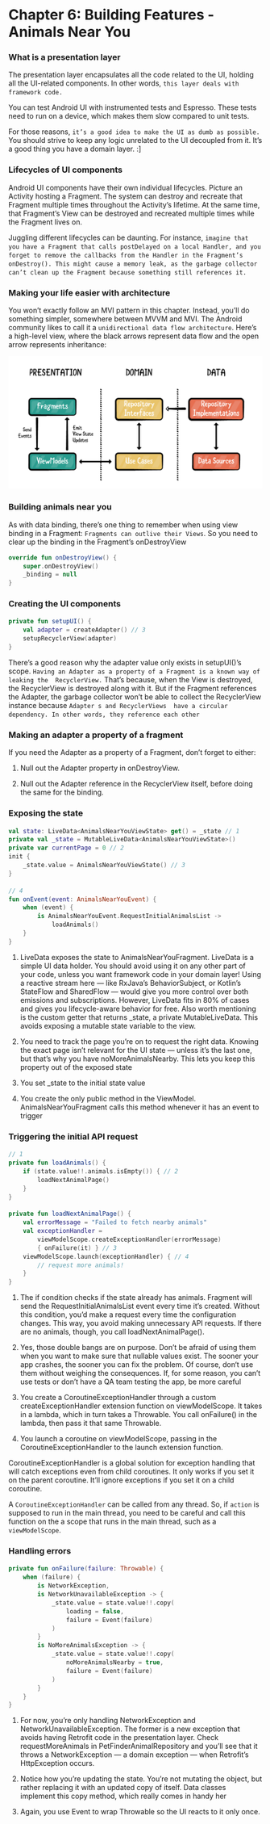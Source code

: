 # Chapter 6: Building Features - Animals Near You

### What is a presentation layer

The presentation layer encapsulates all the code related to the UI, holding all the 
UI-related components. In other words, `this layer deals with framework code.`

You can test Android UI with instrumented tests and Espresso. These tests need to 
run on a device, which makes them slow compared to unit tests.

For those reasons, `it’s a good idea to make the UI as dumb as possible.` You should strive to keep any logic unrelated to the UI decoupled from it. It’s a good thing you have a domain layer. :]

### Lifecycles of UI components

Android UI components have their own individual lifecycles. Picture an Activity
hosting a Fragment. The system can destroy and recreate that Fragment multiple 
times throughout the Activity’s lifetime. At the same time, that Fragment’s View
can be destroyed and recreated multiple times while the Fragment lives on.

Juggling different lifecycles can be daunting. For instance, `imagine that you have a Fragment that calls postDelayed on a local Handler, and you forget to remove the callbacks from the Handler in the Fragment’s onDestroy(). This might cause a memory leak, as the garbage collector can’t clean up the Fragment because something still references it.`

### Making your life easier with architecture

You won’t exactly follow an MVI pattern in this chapter. Instead, you’ll do something simpler, somewhere between MVVM and MVI. The Android community likes to call it a `unidirectional data flow architecture`. Here’s a high-level view, where the black arrows represent data flow and the open arrow represents inheritance:

![Capture2.PNG](.\resources\Capture2.PNG)

### Building animals near you

As with data binding, there’s one thing to remember when using view binding in a 
Fragment: `Fragments can outlive their Views`. So you need to clear up the binding
in the Fragment’s onDestroyView

```kotlin
override fun onDestroyView() {
    super.onDestroyView()
    _binding = null
}
```

### Creating the UI components

```kotlin
private fun setupUI() {
    val adapter = createAdapter() // 3
    setupRecyclerView(adapter)
}
```

There’s a good reason why the adapter value only exists in setupUI()’s scope. 
`Having an Adapter as a property of a Fragment is a known way of leaking the 
RecyclerView.`
That’s because, when the View is destroyed, the RecyclerView is destroyed along 
with it. But if the Fragment references the Adapter, the garbage collector won’t be 
able to collect the RecyclerView instance because `Adapter s and RecyclerViews 
have a circular dependency. In other words, they reference each other`

### Making an adapter a property of a fragment

If you need the Adapter as a property of a Fragment, don’t forget to either:

1. Null out the Adapter property in onDestroyView.

2. Null out the Adapter reference in the RecyclerView itself, before doing the same 
   for the binding.

### Exposing the state

```kotlin
val state: LiveData<AnimalsNearYouViewState> get() = _state // 1
private val _state = MutableLiveData<AnimalsNearYouViewState>()
private var currentPage = 0 // 2
init {
    _state.value = AnimalsNearYouViewState() // 3
}

// 4
fun onEvent(event: AnimalsNearYouEvent) {
    when (event) {
        is AnimalsNearYouEvent.RequestInitialAnimalsList ->
            loadAnimals()
    }
}
```

1. LiveData exposes the state to AnimalsNearYouFragment. LiveData is a simple 
   UI data holder. You should avoid using it on any other part of your code, unless 
   you want framework code in your domain layer! Using a reactive stream here — 
   like RxJava’s BehaviorSubject, or Kotlin’s StateFlow and SharedFlow — would 
   give you more control over both emissions and subscriptions. However, LiveData
   fits in 80% of cases and gives you lifecycle-aware behavior for free. Also worth 
   mentioning is the custom getter that returns _state, a private 
   MutableLiveData. This avoids exposing a mutable state variable to the view.

2. You need to track the page you’re on to request the right data. Knowing the exact 
   page isn’t relevant for the UI state — unless it’s the last one, but that’s why you 
   have noMoreAnimalsNearby. This lets you keep this property out of the exposed 
   state

3. You set _state to the initial state value

4. You create the only public method in the ViewModel. AnimalsNearYouFragment
   calls this method whenever it has an event to trigger

### Triggering the initial API request

```kotlin
// 1
private fun loadAnimals() {
    if (state.value!!.animals.isEmpty()) { // 2
        loadNextAnimalPage()
    }
}

private fun loadNextAnimalPage() {
    val errorMessage = "Failed to fetch nearby animals"
    val exceptionHandler =
        viewModelScope.createExceptionHandler(errorMessage)
        { onFailure(it) } // 3
    viewModelScope.launch(exceptionHandler) { // 4
        // request more animals!
    }
}
```

1. The if condition checks if the state already has animals. Fragment will send the 
   RequestInitialAnimalsList event every time it’s created. Without this 
   condition, you’d make a request every time the configuration changes. This way, 
   you avoid making unnecessary API requests. If there are no animals, though, you 
   call loadNextAnimalPage().

2. Yes, those double bangs are on purpose. Don’t be afraid of using them when you 
   want to make sure that nullable values exist. The sooner your app crashes, the 
   sooner you can fix the problem. Of course, don‘t use them without weighing the 
   consequences. If, for some reason, you can’t use tests or don’t have a QA team 
   testing the app, be more careful

3. You create a CoroutineExceptionHandler through a custom 
   createExceptionHandler extension function on viewModelScope. It takes in a 
   lambda, which in turn takes a Throwable. You call onFailure() in the lambda, 
   then pass it that same Throwable.

4. You launch a coroutine on viewModelScope, passing in the 
   CoroutineExceptionHandler to the launch extension function.

CoroutineExceptionHandler is a global solution for exception handling that will 
catch exceptions even from child coroutines. It only works if you set it on the parent
coroutine. It’ll ignore exceptions if you set it on a child coroutine.

A `CoroutineExceptionHandler` can be called from any thread. So, if `action` is supposed to  run in the main thread, you need to be careful and call this function on the a scope that  runs in the main thread, such as a `viewModelScope`.

### Handling errors

```kotlin
private fun onFailure(failure: Throwable) {
    when (failure) {
        is NetworkException,
        is NetworkUnavailableException -> {
            _state.value = state.value!!.copy(
                loading = false,
                failure = Event(failure)
            )
        }
        is NoMoreAnimalsException -> {
            _state.value = state.value!!.copy(
                noMoreAnimalsNearby = true,
                failure = Event(failure)
            )
        }
    }
}

```

1. For now, you’re only handling NetworkException and 
   NetworkUnavailableException. The former is a new exception that avoids 
   having Retrofit code in the presentation layer. Check requestMoreAnimals in 
   PetFinderAnimalRepository and you’ll see that it throws a NetworkException
   — a domain exception — when Retrofit’s HttpException occurs.

2. Notice how you’re updating the state. You’re not mutating the object, but rather 
   replacing it with an updated copy of itself. Data classes implement this copy
   method, which really comes in handy her

3. Again, you use Event to wrap Throwable so the UI reacts to it only once.
